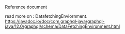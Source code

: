Reference document

read more on : DatafetchingEnviornment. 
https://javadoc.io/doc/com.graphql-java/graphql-java/12.0/graphql/schema/DataFetchingEnvironment.html